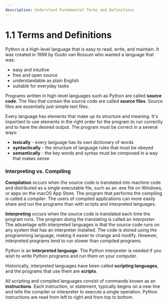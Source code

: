 ```yaml
---
description: Understand Fundamental Terms and Definitions
---
```


# 1.1 Terms and Definitions

Python is a high-level language that is easy to read, write, and maintain. It was created in 1999 by Guido van Rossum who wanted a language that was:

* easy and intuitive
* free and open source
* understandable as plain English
* suitable for everyday tasks&#x20;

Programs written in high-level languages such as Python are called **source code**. The files that contain the source code are called **source files**. Source files are essentially just simple text files.

Every language has elements that make up its structure and meaning. It's important to use elements in the right order for the program to run correctly and to have the desired output. The program must be correct in a several ways:

* **lexically** - every language has its own dictionary of words
* **syntactically** - the structure of language rules that must be obeyed
* **semantically** - the key words and syntax must be composed in a way that makes sense

### Interpreting vs. Compiling

**Compilation** occurs when the source code is translated into machine code and distributed as a single executable file, such as an .exe file on Windows, or apps on the macOS App Store. The program that performs the compiling is called a _compiler_. The users of compiled applications can more easily share and run the programs than with scripts and interpreted languages.

**Interpreting** occurs when the source code is translated each time the program runs. The program doing the translating is called an _interpreter_. The advantage with interpreted languages is that the source code runs on any system that has an interpreter installed. The code is stored using the programming language, making it easier to change and modify. However, interpreted programs tend to run slower than compiled programs.

Python is an **interpreted language**. The Python interpreter is needed if you wish to write Python programs and run them on your computer.

Historically, interpreted languages have been called **scripting languages**, and the programs that use them are **scripts**.

All scripting and compiled languages consist of commands known as an **instructions**. Each instruction, or statement, typically begins on a new line and tells the compiler or interpreter to execute a single operation. Python instructions are read from left to right and from top to bottom.


